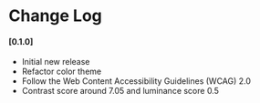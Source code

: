 # Change Log

#### [0.1.0]

- Initial new release
- Refactor color theme
- Follow the Web Content Accessibility Guidelines (WCAG) 2.0
- Contrast score around 7.05 and luminance score 0.5
